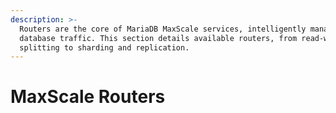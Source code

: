 ```yaml
---
description: >-
  Routers are the core of MariaDB MaxScale services, intelligently managing
  database traffic. This section details available routers, from read-write
  splitting to sharding and replication.
---
```


# MaxScale Routers

